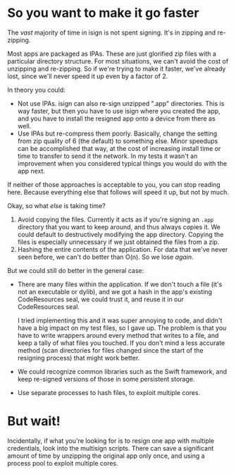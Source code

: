 So you want to make it go faster
================================

The *vast* majority of time in isign is not spent signing. It's in zipping and re-zipping.

Most apps are packaged as IPAs. These are just glorified zip files with a particular directory structure. For most situations, we can't avoid the cost of unzipping and re-zipping. So if we're trying to make it faster, we've already lost, since we'll never speed it up even by a factor of 2.

In theory you could:

-   Not use IPAs. isign can also re-sign unzipped ".app" directories. This is way faster, but then you have to use isign where you created the app, and you have to install the resigned app onto a device from there as well.
-   Use IPAs but re-compress them poorly. Basically, change the setting from zip quality of 6 (the default) to something else. Minor speedups can be accomplished that way, at the cost of increasing install time or time to transfer to send it the network. In my tests it wasn't an improvement when you considered typical things you would do with the app next.

If neither of those approaches is acceptable to you, you can stop reading here. Because everything else that follows will speed it up, but not by much.

Okay, so what *else* is taking time?

1)  Avoid copying the files. Currently it acts as if you're signing an `.app` directory that you want to keep around, and thus always copies it. We could default to destructively modifying the app directory. Copying the files is especially unnecessary if we just obtained the files from a zip.
2)  Hashing the entire contents of the application. For data that we've never seen before, we can't do better than O(n). So we lose *again*.

But we could still do better in the general case:

-   There are many files within the application. If we don't touch a file (it's not an executable
    or dylib), and we got a hash in the app's existing CodeResources seal, we could trust it, and
    reuse it in our CodeResources seal.

    I tried implementing this and it was super annoying to code, and didn't
    have a big impact on my test files, so I gave up. The problem is that you have to write wrappers around
    every method that writes to a file, and keep a tally of what files you touched. If you don't mind a less
    accurate method (scan directories for files changed since the start of the resigning process) that
    might work better.

-   We could recognize common libraries such as the Swift framework, and keep re-signed versions of
    those in some persistent storage.
-   Use separate processes to hash files, to exploit multiple cores.

But wait!
=========

Incidentally, if what you're looking for is to resign one app with multiple credentials, look into the multisign scripts. There can save a significant amount of time by unzipping the original app only once, and using a process pool to exploit multiple cores.
